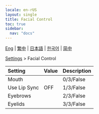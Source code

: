 ```yaml
---
locale: en-rUS
layout: single
title: Facial Control
toc: true
sidebar:
  nav: "docs"
---
```

[Eng](/dancexr/menu/2025.4/actor/facial_debug) | [繁中](/tw/dancexr/menu/2025.4/actor/facial_debug) | [日本語](/jp/dancexr/menu/2025.4/actor/facial_debug) | [한국어](/kr/dancexr/menu/2025.4/actor/facial_debug) | [简中](/zh/dancexr/menu/2025.4/actor/facial_debug)

[Settings](../menu#Settings) > Facial Control



| Setting | Value | Description |
| :--- | --- | :--- |
| Mouth || 0/3/False
| Use Lip Sync | OFF | 1/3/False
| Eyebrows || 2/3/False
| Eyelids || 3/3/False
